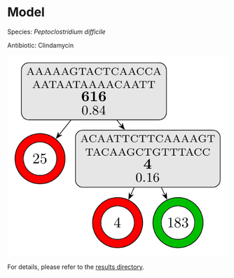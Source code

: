 
# Model

Species: *Peptoclostridium difficile*

Antibiotic: Clindamycin

<a href="./model.pdf"><img src="./model.png" /></a>

For details, please refer to the [results directory](../../../../../results/cart_b/peptoclostridium%20difficile/clindamycin/repeat_5/).

